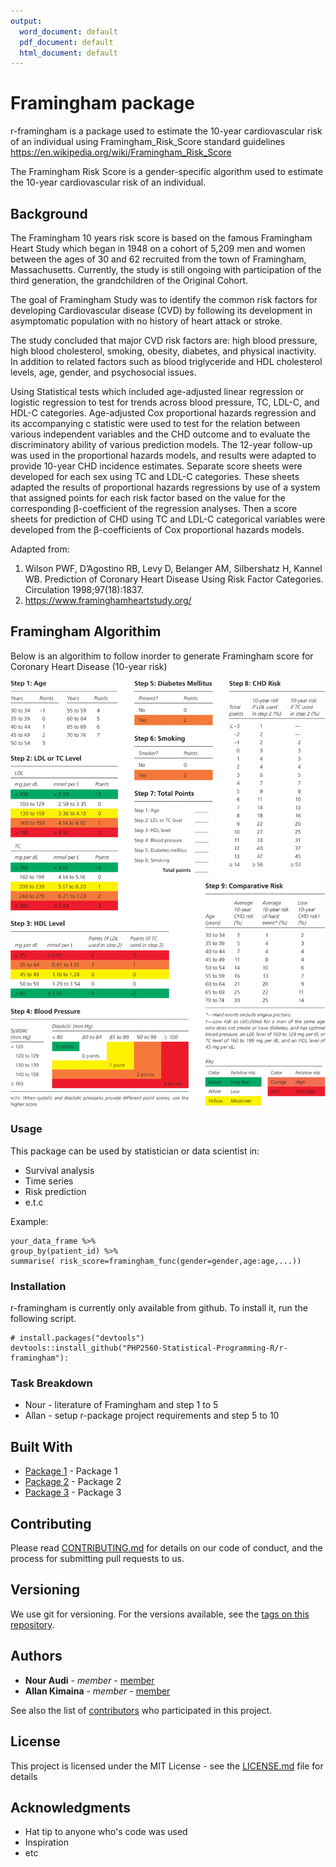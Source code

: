 ```yaml
---
output:
  word_document: default
  pdf_document: default
  html_document: default
---
```


# Framingham package
r-framingham is a package used to estimate the 10-year cardiovascular risk of an individual using Framingham_Risk_Score standard guidelines https://en.wikipedia.org/wiki/Framingham_Risk_Score

The Framingham Risk Score is a gender-specific algorithm used to estimate the 10-year cardiovascular risk of an individual.

## Background

The Framingham 10 years risk score is based on the famous Framingham Heart Study which began in 1948 on a cohort of 5,209 men and women between the ages of 30 and 62 recruited from the town of Framingham, Massachusetts. Currently, the study is still ongoing with participation of the third generation, the grandchildren of the Original Cohort.

The goal of Framingham Study was to identify the common risk factors for developing Cardiovascular disease (CVD) by following its development in asymptomatic population with no history of heart attack or stroke.

The study concluded that major CVD risk factors are: high blood pressure, high blood cholesterol, smoking, obesity, diabetes, and physical inactivity. In addition to related factors such as blood triglyceride and HDL cholesterol levels, age, gender, and psychosocial issues.

Using Statistical tests which included age-adjusted linear regression or logistic regression to test for trends across blood pressure, TC, LDL-C, and HDL-C categories. Age-adjusted Cox proportional hazards regression and its accompanying c statistic were used to test for the relation between various independent variables and the CHD outcome and to evaluate the discriminatory ability of various prediction models. The 12-year follow-up was used in the proportional hazards models, and results were adapted to provide 10-year CHD incidence estimates. Separate score sheets were developed for each sex using TC and LDL-C categories. These sheets adapted the results of proportional hazards regressions by use of a system that assigned points for each risk factor based on the value for the corresponding β-coefficient of the regression analyses.
Then a score sheets for prediction of CHD using TC and LDL-C categorical variables were developed from the β-coefficients of Cox proportional hazards models. 

Adapted from: 
1.	Wilson PWF, D’Agostino RB, Levy D, Belanger AM, Silbershatz H, Kannel WB. Prediction of Coronary Heart Disease Using Risk Factor Categories. Circulation 1998;97(18):1837. 
2.	https://www.framinghamheartstudy.org/ 


## Framingham Algorithim

Below is an algorithim to follow inorder to generate Framingham score for Coronary Heart Disease (10-year risk)

![fig. 1](framingham_score.gif)

 



### Usage
 This package can be used by statistician or data scientist in:
 
 * Survival analysis
 * Time series
 * Risk prediction
 * e.t.c
 
Example:  
```
your_data_frame %>%
group_by(patient_id) %>%
summarise( risk_score=framingham_func(gender=gender,age:age,...))
```
 
 
### Installation

r-framingham is currently only available from github. To install it, run the following script.


```
# install.packages("devtools")
devtools::install_github("PHP2560-Statistical-Programming-R/r-framingham"): 

```

### Task Breakdown

* Nour - literature of Framingham and step 1 to 5
* Allan - setup r-package project requirements and step 5 to 10


## Built With

* [Package 1](http://www.github.com) - Package 1
* [Package 2](https://www.github.org) - Package 2
* [Package 3](https://www.github.io) - Package 3

## Contributing

Please read [CONTRIBUTING.md](https://github.com/PHP2560-Statistical-Programming-R/r-framingham/graphs/contributors) for details on our code of conduct, and the process for submitting pull requests to us.

## Versioning

We use git for versioning. For the versions available, see the [tags on this repository](https://github.com/your/project/tags). 

## Authors

* **Nour Audi** - *member* - [member](https://github.com/Nour-Audi)
* **Allan Kimaina** - *member* - [member](https://github.com/kimaina)

See also the list of [contributors](https://github.com/PHP2560-Statistical-Programming-R/r-package-apollo) who participated in this project.

## License

This project is licensed under the MIT License - see the [LICENSE.md](LICENSE.md) file for details

## Acknowledgments

* Hat tip to anyone who's code was used
* Inspiration
* etc

